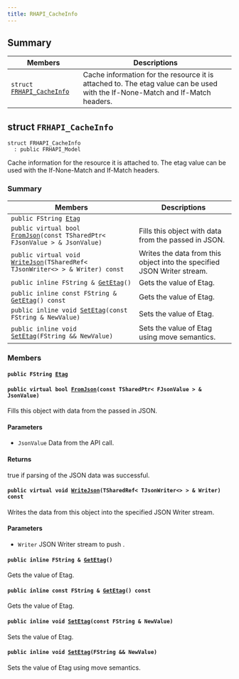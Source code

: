 ```yaml
---
title: RHAPI_CacheInfo
---
```


## Summary

 Members                        | Descriptions                                
--------------------------------|---------------------------------------------
`struct `[`FRHAPI_CacheInfo`](#structFRHAPI__CacheInfo) | Cache information for the resource it is attached to. The etag value can be used with the If-None-Match and If-Match headers.

## struct `FRHAPI_CacheInfo` <a id="structFRHAPI__CacheInfo"></a>

```
struct FRHAPI_CacheInfo
  : public FRHAPI_Model
```

Cache information for the resource it is attached to. The etag value can be used with the If-None-Match and If-Match headers.

### Summary

 Members                        | Descriptions                                
--------------------------------|---------------------------------------------
`public FString `[`Etag`](#structFRHAPI__CacheInfo_1a3865c393796a7c19f6d7a654189fabaf) | 
`public virtual bool `[`FromJson`](#structFRHAPI__CacheInfo_1a2071a5d33c2c1d33c972a45529de530a)`(const TSharedPtr< FJsonValue > & JsonValue)` | Fills this object with data from the passed in JSON.
`public virtual void `[`WriteJson`](#structFRHAPI__CacheInfo_1abada52c839a7586b78eb2635a539290d)`(TSharedRef< TJsonWriter<> > & Writer) const` | Writes the data from this object into the specified JSON Writer stream.
`public inline FString & `[`GetEtag`](#structFRHAPI__CacheInfo_1a1fb24b4a6945b3c4e8ad2888321d7039)`()` | Gets the value of Etag.
`public inline const FString & `[`GetEtag`](#structFRHAPI__CacheInfo_1a4635c32c790fa334c7c9e5bbd7d38dff)`() const` | Gets the value of Etag.
`public inline void `[`SetEtag`](#structFRHAPI__CacheInfo_1a57c41212b3e33053226ddd2a4931c4eb)`(const FString & NewValue)` | Sets the value of Etag.
`public inline void `[`SetEtag`](#structFRHAPI__CacheInfo_1a7bdb2741364cedae1dbe2d5ee443536f)`(FString && NewValue)` | Sets the value of Etag using move semantics.

### Members

#### `public FString `[`Etag`](#structFRHAPI__CacheInfo_1a3865c393796a7c19f6d7a654189fabaf) <a id="structFRHAPI__CacheInfo_1a3865c393796a7c19f6d7a654189fabaf"></a>

#### `public virtual bool `[`FromJson`](#structFRHAPI__CacheInfo_1a2071a5d33c2c1d33c972a45529de530a)`(const TSharedPtr< FJsonValue > & JsonValue)` <a id="structFRHAPI__CacheInfo_1a2071a5d33c2c1d33c972a45529de530a"></a>

Fills this object with data from the passed in JSON.

#### Parameters
* `JsonValue` Data from the API call.

#### Returns
true if parsing of the JSON data was successful.

#### `public virtual void `[`WriteJson`](#structFRHAPI__CacheInfo_1abada52c839a7586b78eb2635a539290d)`(TSharedRef< TJsonWriter<> > & Writer) const` <a id="structFRHAPI__CacheInfo_1abada52c839a7586b78eb2635a539290d"></a>

Writes the data from this object into the specified JSON Writer stream.

#### Parameters
* `Writer` JSON Writer stream to push .

#### `public inline FString & `[`GetEtag`](#structFRHAPI__CacheInfo_1a1fb24b4a6945b3c4e8ad2888321d7039)`()` <a id="structFRHAPI__CacheInfo_1a1fb24b4a6945b3c4e8ad2888321d7039"></a>

Gets the value of Etag.

#### `public inline const FString & `[`GetEtag`](#structFRHAPI__CacheInfo_1a4635c32c790fa334c7c9e5bbd7d38dff)`() const` <a id="structFRHAPI__CacheInfo_1a4635c32c790fa334c7c9e5bbd7d38dff"></a>

Gets the value of Etag.

#### `public inline void `[`SetEtag`](#structFRHAPI__CacheInfo_1a57c41212b3e33053226ddd2a4931c4eb)`(const FString & NewValue)` <a id="structFRHAPI__CacheInfo_1a57c41212b3e33053226ddd2a4931c4eb"></a>

Sets the value of Etag.

#### `public inline void `[`SetEtag`](#structFRHAPI__CacheInfo_1a7bdb2741364cedae1dbe2d5ee443536f)`(FString && NewValue)` <a id="structFRHAPI__CacheInfo_1a7bdb2741364cedae1dbe2d5ee443536f"></a>

Sets the value of Etag using move semantics.

